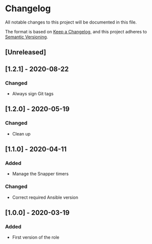 # Changelog
All notable changes to this project will be documented in this file.

The format is based on [Keep a Changelog](https://keepachangelog.com/en/1.0.0/),
and this project adheres to [Semantic Versioning](https://semver.org/spec/v2.0.0.html).

## [Unreleased]

## [1.2.1] - 2020-08-22
### Changed
- Always sign Git tags

## [1.2.0] - 2020-05-19
### Changed
- Clean up

## [1.1.0] - 2020-04-11
### Added
- Manage the Snapper timers

### Changed
- Correct required Ansible version

## [1.0.0] - 2020-03-19
### Added
- First version of the role
